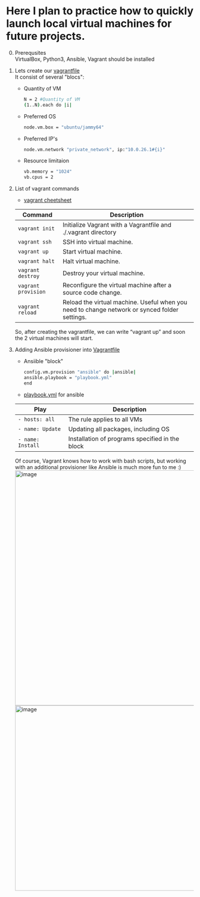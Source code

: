 # Here I plan to practice how to quickly launch local virtual machines for future projects.  
0) Prerequsites  
   VirtualBox, Python3, Ansible, Vagrant should be installed  
1) Lets create our [vagrantfile](https://raw.githubusercontent.com/W1ckedS1ck/SelfPractice/refs/heads/main/Vagrant/Vagrantfile)  
   It consist of several "blocs":
   - Quantity of VM
     ```bash
     N = 2 #Quantity of VM
     (1..N).each do |i|
     ```
   - Preferred OS
     ```bash
     node.vm.box = "ubuntu/jammy64"
     ```
   - Preferred IP's
     ```bash   
     node.vm.network "private_network", ip:"10.0.26.1#{i}"
     ```
   - Resource limitaion
     ```bash
     vb.memory = "1024"
     vb.cpus = 2
     ```
2) List of vagrant commands
    * [vagrant cheetsheet](https://gist.github.com/wpscholar/a49594e2e2b918f4d0c4)  
   
    | Command             | Description                                                                        |
    |---------------------|------------------------------------------------------------------------------------|
    | `vagrant init`      | Initialize Vagrant with a Vagrantfile and ./.vagrant directory                     |
    | `vagrant ssh`       | SSH into virtual machine.                                                          |
    | `vagrant up`        | Start virtual machine.                                                             |
    | `vagrant halt`      | Halt virtual machine.                                                              |
    | `vagrant destroy`   | Destroy your virtual machine.                                                      |
    | `vagrant provision` | Reconfigure the virtual machine after a source code change.                        |
    | `vagrant reload`    | Reload the virtual machine. Useful when you need to change network or synced folder settings. |
   
    So, after creating the vagrantfile, we can write “vagrant up” and soon the 2 virtual machines will start.   
3) Adding Ansible provisioner into [Vagrantfile](https://github.com/W1ckedS1ck/SelfPractice/blob/main/Vagrant/VagrantAnsible)  
   - Ansiible "block"
     ```bash
     config.vm.provision "ansible" do |ansible|
     ansible.playbook = "playbook.yml"
     end
     ```
    - [playbook.yml](https://github.com/W1ckedS1ck/SelfPractice/blob/main/Vagrant/playbook.yml) for ansible
      
    | Play                | Description                                                                        |
    |---------------------|------------------------------------------------------------------------------------|
    | `- hosts: all`      | The rule applies to all VMs                                                        |
    | `- name: Update`    | Updating all packages, including OS                                                |
    | `- name: Install`   | Installation of programs specified in the block                                    |

   Of course, Vagrant knows how to work with bash scripts, but working with an additional provisioner like Ansible is much more fun to me :)  
     <img width="632" alt="image" src="https://github.com/user-attachments/assets/c46bdf1a-b148-46af-8753-81b8e14197a9">
     <img width="498" alt="image" src="https://github.com/user-attachments/assets/1f08049d-bdb8-4611-ae84-3fc44c50a223">


